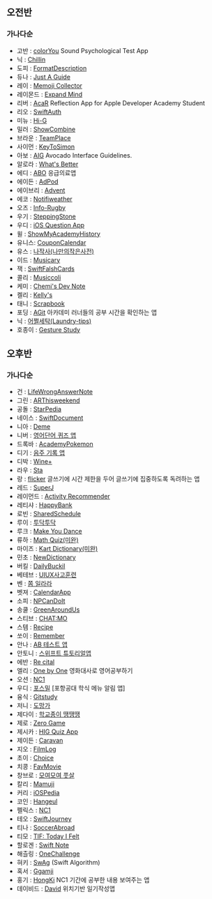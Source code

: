 ## 오전반
### 가나다순

* 고반 : [colorYou](https://github.com/Gobans/NC1_SCT) Sound Psychological Test App
* 닉 : [Chillin](https://github.com/sy5072/Chillin)
* 도피 : [FormatDescription](https://github.com/ddophi98/NC1_FormatDescription)
* 듀나 : [Just A Guide](https://github.com/YoonAh-dev/Just-A-Guide)
* 레이 : [Memoji Collector](https://github.com/moonjs0113/MemojiCollector)
* 레이몬드 : [Expand Mind](https://github.com/SH0123/ExpandMind)
* 리버 : [AcaR](https://github.com/rriver2/-AcaR-Nano-Challenge-1-) Reflection App for Apple Developer Academy Student
* 리오 : [SwiftAuth](https://github.com/leobang17/AppleDeveloperAcademy-NC1)
* 미뉴 : [Hi-G](https://github.com/taek0622/Hi-G)
* 밀러 : [ShowCombine](https://github.com/KimDaeSeong8721/ShowCombine)
* 브라운 : [TeamPlace](https://github.com/deslog/TeamPlace)
* 사이먼 : [KeyToSimon](https://github.com/dgfghsjd/KeyToSimon)
* 아보 : [AIG](https://github.com/Chaeho-Min/AIG.git) Avocado Interface Guidelines.
* 알로라 : [What's Better](https://github.com/compuTasha/WhatsBetter)
* 에디 : [ABO](https://github.com/JUNY0110/EmergencyApp_Widget) 응급의료앱
* 에이든 : [AdPod](https://github.com/DoAY9/Academy/tree/main/AdPod) 
* 에이브리 : [Advent](https://github.com/chaneeii/AdventCalendar) 
* 에코 : [Notifiweather](https://github.com/imparang/Notiweather)
* 오즈 : [Info-Rugby](https://github.com/glitterer/Info-Rugby)
* 우기 : [SteppingStone](https://github.com/JIW00NG/SteppingStone)
* 우디 : [iOS Question App](https://github.com/wody-d/iOSQuestionApp)
* 윌 : [ShowMyAcademyHistory](https://github.com/sunshiningsoo/ShowMyAcademyHistoryApp)
* 유니스: [CouponCalendar](https://github.com/EuniceNam/CouponCalendar)
* 유스 : [나작사(나만의작은사전)](https://github.com/kimscastle/Nano_Challenge_1)
* 이드 : [Musicary](https://github.com/seongmin221/ADA_NC1_Musicary)
* 잭 : [SwiftFalshCards](https://github.com/SeonJeon/SwiftFlashCards)
* 콜리 : [Musiccoli](https://github.com/SohyeonKim-dev/Musiccoli_App)
* 케미 : [Chemi's Dev Note](https://github.com/MMMIIIN/SwiftUIGuideBook)
* 켈리 : [Kelly's](https://github.com/Kelly-Chui/NC1-Kellys)
* 태니 : [Scrapbook](https://github.com/taehyeonk/Nano-Challenge-1)
* 포딩 : [AGit](https://github.com/Yeongwoo-Poding/AGit) 아카데미 러너들의 공부 시간을 확인하는 앱
* 닉 : [어쩔세탁(Laundry-tips)](https://github.com/tea-hkim/Laundry-tips)
* 호종이 : [Gesture Study](https://github.com/HoJongPARK/Gesture-Study)



## 오후반
### 가나다순

* 건 : [LifeWrongAnswerNote](https://github.com/namgeon1106/LifeWrongAnswerNote)
* 그린 : [ARThisweekend](https://github.com/jim4020key/arthisweekend)
* 공돌 : [StarPedia](https://github.com/realmountain1129/StarPedia)
* 네이스 : [SwiftDocument](https://github.com/JungYunseong/SwiftDocument)
* 니아 : [Deme](https://github.com/pig1606/DeveloperMeme.git)
* 니버 : [영어단어 퀴즈 앱](https://github.com/rbwo552/NC1)
* 드록바 : [AcademyPokemon](https://github.com/iDrogba/NC1)
* 디기 : [음주 기록 앱](https://github.com/pagh2322/RecordAlchol)
* 디박 : [Wine+](https://github.com/Junghoon-P/NC1_Wine-)
* 라우 : [Sta](https://github.com/lau0505/NC1_Sta)
* 랑 : [flicker](https://github.com/bee712/flicker) 글쓰기에 시간 제한을 두어 글쓰기에 집중하도록 독려하는 앱
* 레드 : [SuperJ](https://github.com/sm-amoled/NC1_SuperJ)
* 레이먼드 : [Activity Recommender](https://github.com/garlicvread/nc1_activityRecommender)
* 레티샤 : [HappyBank](https://github.com/KiYoonSu/HappyBank)
* 로빈 : [SharedSchedule](https://github.com/minjae9610/SharedSchedule)
* 루이 : [투닥투닥](https://github.com/100seo/nano-louie)
* 루크 : [Make You Dance](https://github.com/Apple-Kong/MYD)
* 류하 : [Math Quiz(미완)](https://github.com/RuyHa/4_miniChallenge)
* 마이즈 : [Kart Dictionary(미완)](https://github.com/DeveloperAcademy-POSTECH/NC1-Mize-KartDictionary)
* 민초 : [NewDictionary](https://github.com/uudquark/NewDictionary)
* 버킬 : [DailyBuckil](https://github.com/Byeongsoo-Min/DailyBuckil)
* 베테브 : [UIUX사고훈련](https://github.com/LEJMO/UIUX-thinking-training)
* 벤 : [쫌 일라라](https://github.com/dkdo1406/stand-up)
* 벳져 : [CalendarApp](https://github.com/Byeonjinha/calendarApp)
* 소피 : [NPCanDoIt](https://github.com/eeunho/nanochallenge1)
* 송쿨 : [GreenAroundUs](https://github.com/song-cool/GreenAroundUs.git)
* 스티브 : [CHAT:MO](https://github.com/myungjinsim/ios-NC1-CHATMO)
* 스템 : [Recipe](https://github.com/stemmmm/recipe-nc1)
* 쏘이 : [Remember](https://github.com/JIWON1923/Remember)
* 안나 : [AB 테스트 앱](https://github.com/Eunbi-Cho/AB.git)
* 안토니 : [스위프트 튜토리얼앱](https://github.com/jsh9611/SwiftTutorialApp)
* 에반 : [Re cital](https://github.com/eraser3031/Recital)
* 엘리 : [One by One](https://github.com/JMM00/ios-NC1-OneByOne.git) 영화대사로 영어공부하기
* 오션 : [NC1](https://github.com/hurdasol98/NC1_Ocean.git)
* 우디 : [포스밀](https://github.com/insub4067/NanoChallenge1-Afternoon-Woody-POSMEAL) [포항공대 학식 메뉴 알림 앱]
* 융식 : [Gitstudy](https://github.com/YunSeok-Choi/StudyGit)
* 저니 : [도망가](https://github.com/gojeongseog/RunAway)
* 제다이 : [학교종이 땡땡땡](https://github.com/shwoghk14/BreakTime)
* 제로 : [Zero Game](https://github.com/yys88699/ZeroGame)
* 제시카 : [HIG Quiz App](https://github.com/hanyeonhee/HIGQuizApp)
* 제이든 : [Caravan](https://github.com/jayden000106/Caravan)
* 지오 : [FilmLog](https://github.com/Cap0011/FilmLog)
* 초이 : [Choice](https://github.com/Hyeminchio/Choice)
* 치콩 : [FavMovie](https://github.com/jeohong/FavMovie)
* 창브로 : [모여모여 풋살](https://github.com/LeeChangHyeong/Soccer_Match_NC1)
* 칼리 : [Mamuji](https://github.com/Dorodong96/Mamuji)
* 커리 : [iOSPedia](https://github.com/JaewoongLee-swift/iOSPedia)
* 코인 : [Hangeul](https://github.com/Juhwa-Lee1023/Hangeul)
* 펠릭스 : [NC1](https://github.com/Pos-Felix/NC1_Felix/tree/main/NC1_Felix)
* 테오 : [SwiftJourney](https://github.com/phainestha1/SwiftJourney)
* 티나 : [SoccerAbroad](https://github.com/DeveloperAcademy-POSTECH/NC1)
* 티모 : [TIF: Today I Felt](https://github.com/timo-nam/today-i-felt)
* 할로겐 : [Swift Note](https://github.com/HanGyeongjun/SwiftNote)
* 해츨링 : [OneChallenge](https://github.com/woo0dev/NC1OneChallenge)
* 혀키 : [SwAg](https://github.com/DevLuce/SwAg) (Swift Algorithm)
* 혹서 : [Ggamji](https://github.com/GREATHOAXER/Ggamji)
* 홍기 : [HongKi](https://github.com/otoolz/HongKiApp) NC1 기간에 공부한 내용 보여주는 앱
* 데이비드 : [David](https://github.com/David-ShinDJ/NC-David) 위치기반 일기작성앱




